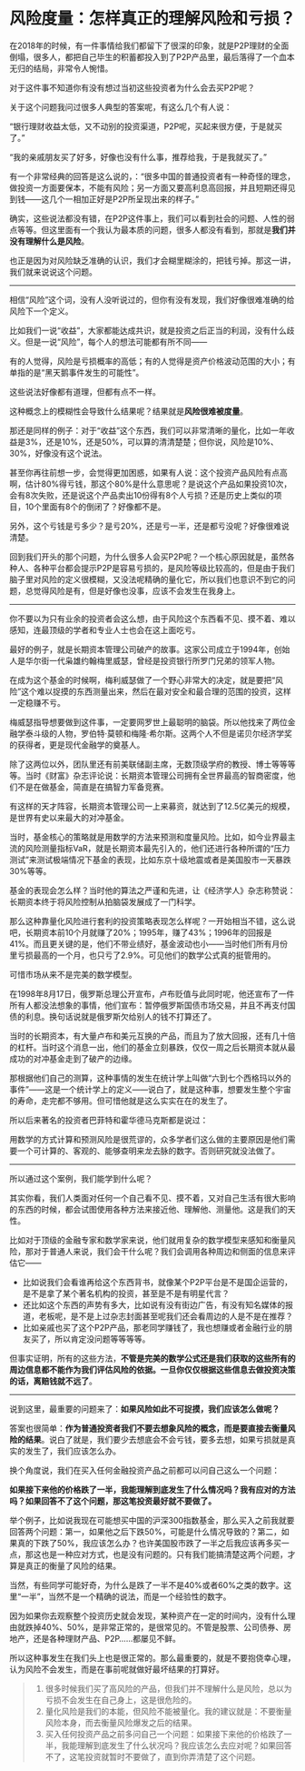 # 风险度量：怎样真正的理解风险和亏损？

在2018年的时候，有一件事情给我们都留下了很深的印象，就是P2P理财的全面倒塌，很多人，都把自己毕生的积蓄都投入到了P2P产品里，最后落得了一个血本无归的结局，非常令人惋惜。

对于这件事不知道你有没有想过当初这些投资者为什么会去买P2P呢？

关于这个问题我问过很多人典型的答案呢，有这么几个有人说：

“银行理财收益太低，又不动别的投资渠道，P2P呢，买起来很方便，于是就买了。”

“我的亲戚朋友买了好多，好像也没有什么事，推荐给我，于是我就买了。”

有一个非常经典的回答是这么说的，：“很多中国的普通投资者有一种奇怪的理念，做投资一方面要保本，不能有风险；另一方面又要高利息高回报，并且短期还得见到钱——这几个一相加正好是P2P所呈现出来的样子。”

确实，这些说法都没有错，在P2P这件事上，我们可以看到社会的问题、人性的弱点等等。但这里面有一个我认为最本质的问题，很多人都没有看到，那就是**我们并没有理解什么是风险**。

也正是因为对风险缺乏准确的认识，我们才会糊里糊涂的，把钱亏掉。那这一讲，我们就来说说这个问题。

---

相信“风险”这个词，没有人没听说过的，但你有没有发现，我们好像很难准确的给风险下一个定义。

比如我们一说“收益”，大家都能达成共识，就是投资之后正当的利润，没有什么歧义。但是一说“风险”，每个人的想法可能都有所不同——

有的人觉得，风险是亏损概率的高低；有的人觉得是资产价格波动范围的大小；有单指的是“黑天鹅事件发生的可能性”。

这些说法好像都有道理，但都有点不一样。

这种概念上的模糊性会导致什么结果呢？结果就是**风险很难被度量**。

那还是同样的例子：对于“收益”这个东西，我们可以非常清晰的量化，比如一年收益是3%，还是10%，还是50%，可以算的清清楚楚；但你说，风险是10%、30%，好像没有这个说法。

甚至你再往前想一步，会觉得更加困惑，如果有人说：这个投资产品风险有点高啊，估计80%得亏钱，那这个80%是什么意思呢？是说这个产品如果投资10次，会有8次失败，还是说这个产品卖出10份得有8个人亏损？还是历史上类似的项目，10个里面有8个的倒闭了？好像都不是。

另外，这个亏钱是亏多少？是亏20%，还是亏一半，还是都亏没呢？好像很难说清楚。

回到我们开头的那个问题，为什么很多人会买P2P呢？一个核心原因就是，虽然各种人、各种平台都会提示P2P是容易亏损的，是风险等级比较高的，但是由于我们脑子里对风险的定义很模糊，又没法呢精确的量化它，所以我们也意识不到它的问题，总觉得风险是有，但是好像也没事，应该不会发生在我身上。

---

你不要以为只有业余的投资者会这么想，由于风险这个东西看不见、摸不着、难以感知，连最顶级的学者和专业人士也会在这上面吃亏。

最好的例子，就是长期资本管理公司破产的故事。这家公司成立于1994年，创始人是华尔街一代枭雄约翰梅里威瑟，曾经是投资银行所罗门兄弟的领军人物。

在成为这个基金的时候啊，梅利威瑟做了一个野心非常大的决定，就是要把“风险”这个难以捉摸的东西测量出来，然后在最对安全和最合理的范围的投资，这样一定稳赚不亏。

梅威瑟指导想要做到这件事，一定要网罗世上最聪明的脑袋。所以他找来了两位金融学泰斗级的人物，罗伯特·莫顿和梅隆·希尔斯。这两个人不但是诺贝尔经济学奖的获得者，更是现代金融学的奠基人。

除了这两位以外，团队里还有前美联储副主席，无数顶级学府的教授、博士等等等等。当时《财富》杂志评论说：长期资本管理公司拥有全世界最高的智商密度，他们不是在做基金，简直是在搞智力军备竞赛。

有这样的天才阵容，长期资本管理公司一上来募资，就达到了12.5亿美元的规模，是世界有史以来最大的对冲基金。

当时，基金核心的策略就是用数学的方法来预测和度量风险。比如，如今业界最主流的风险测量指标VaR，就是长期资本最先引入的，他们还进行各种所谓的“压力测试”来测试极端情况下基金的表现，比如东京十级地震或者是美国股市一天暴跌30%等等。

基金的表现会怎么样？当时他的算法之严谨和先进，让《经济学人》杂志称赞说：长期资本终于将风险控制从拍脑袋发展成了一门科学。

那么这种靠量化风险进行套利的投资策略表现怎么样呢？一开始相当不错，这么说吧，长期资本前10个月就赚了20%；1995年，赚了43%；1996年的回报是41%。而且更关键的是，他们不带业绩好，基金波动也小——当时他们所有月份里亏损最高的一个月，也只亏了2.9%。可见他们的数学公式真的挺管用的。

可惜市场从来不是完美的数学模型。

在1998年8月17日，俄罗斯总理公开宣布，卢布贬值与此同时呢，他还宣布了一件所有人都没法想象的事情，他们宣布：暂停俄罗斯国债市场交易，并且不再支付国债的利息。换句话说就是俄罗斯欠给别人的钱不打算还了。

当时的长期资本，有大量卢布和美元互换的产品，而且为了放大回报，还有几十倍的杠杆。当时这个消息一出，他们的基金立刻暴跌，仅仅一周之后长期资本就从最成功的对冲基金走到了破产的边缘。

那根据他们自己的测算，这种事情的发生在统计学上叫做“六到七个西格玛以外的事件”——这是一个统计学上的定义——说白了，就是这种事，想要发生整个宇宙的寿命，走完都不够用。但可惜他就是这么实实在在的发生了。

所以后来著名的投资者巴菲特和霍华德马克斯都是说过：

用数学的方式计算和预测风险是很荒谬的，众多学者们这么做的主要原因是他们需要一个可计算的、客观的、能够查明来龙去脉的数字。否则研究就没法做了。

---

所以通过这个案例，我们能学到什么呢？

其实你看，我们人类面对任何一个自己看不见、摸不着，又对自己生活有很大影响的东西的时候，都会试图使用各种方法来接近他、理解他、测量他。这是我们的天性。

比如对于顶级的金融专家和数学家来说，他们就用复杂的数学模型来感知和衡量风险，那对于普通人来说，我们会干什么呢？我们会调用各种周边和侧面的信息来评估它——

* 比如说我们会看谁再给这个东西背书，就像某个P2P平台是不是国企运营的，是不是拿了某个著名机构的投资，甚至是不是有明星代言？
* 还比如这个东西的声势有多大，比如说有没有街边广告，有没有知名媒体的报道，老板呢，是不是上过杂志封面甚至呢我们还会看周边的人是不是在推荐？
* 比如亲戚也买了这个P2P产品，那老同学赚钱了，我也想赚或者金融行业的朋友买了，所以肯定没问题等等等等。

但事实证明，所有的这些方法，**不管是完美的数学公式还是我们获取的这些所有的周边信息都不能作为我们评估风险的依据。一旦你仅仅根据这些信息去做投资决策的话，离赔钱就不远了**。

---

说到这里，最重要的问题来了：**如果风险如此不可捉摸，我们应该怎么做呢？**

答案也很简单：**作为普通投资者我们不要去想象风险的概念，而是要直接去衡量风险的结果**。说白了就是，我们要少去想底会不会亏钱，要多去想，如果亏损就是真实的发生了，我们应该怎么办。

换个角度说，我们在买入任何金融投资产品之前都可以问自己这么一个问题：

**如果接下来他的价格跌了一半，我能理解到底发生了什么情况吗？我有应对的方法吗？如果回答不了这个问题，那这笔投资最好就不要做了。**

举个例子，比如说我现在可能想买中国的沪深300指数基金，那么买入之前我就要回答两个问题：第一，如果他之后下跌50%，可能是什么情况导致的？第二，如果真的下跌了50%，我应该怎么办？也许美国股市跌了一半之后我应该再多买一点，那这也是一种应对方式，也是没有问题的。只有我们能搞清楚这两个问题，才算是真正的衡量了风险的结果。

当然，有些同学可能好奇，为什么是跌了一半不是40%或者60%之类的数字。这里“一半”，当然不是一个精确的说法，而是一个经验性的数字。

因为如果你去观察整个投资历史就会发现，某种资产在一定的时间内，没有什么理由就跌掉40%、50%，是非常正常的，是很常见的。不管是股票、公司债券、房地产，还是各种理财产品、P2P……都屡见不鲜。

所以这种事发生在我们头上也是很正常的。那么最重要的，就是不要抱侥幸心理，认为风险不会发生，而是在事前呢就做好最坏结果的打算好。

> 1. 很多时候我们买了高风险的产品，但我们并不理解什么是风险，总以为亏损不会发生在自己身上，这是很危险的。
> 2. 量化风险是我们的本能，但风险不能被量化。我的建议就是：不要衡量风险本身，而去衡量风险爆发之后的结果。
> 3. 买入任何投资产品之前多问自己一个问题：如果接下来他的价格跌了一半，我能理解到底发生了什么状况吗？我应该怎么去应对呢？如果回答不了，这笔投资就暂时不要做了，直到你弄清楚了这个问题。